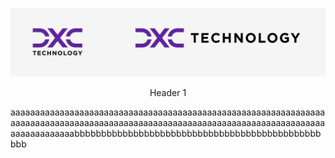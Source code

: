 ![alt-text](https://github.com/boyan-boyanov/FullStackProject/blob/main/dxcLogo.jpg)
<p style="text-align: center">Header 1</p>
aaaaaaaaaaaaaaaaaaaaaaaaaaaaaaaaaaaaaaaaaaaaaaaaaaaaaaaaaaaaaaaaaaaaaaaaaaaaaaaaaaaaaaaaaaaaaaaaaaaaaaaaaaaaaaaaaaaaaaaaaaaaaaaaaaaaaaaaaaaaabbbbbbbbbbbbbbbbbbbbbbbbbbbbbbbbbbbbbbbbbbbbbbbbb
